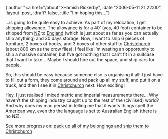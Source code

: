 {:author "<a href=\"/about\">Hamish Rickerby</a>", :date "2006-05-11 21:22:00", :layout :post, :draft? false, :title "I'm hoping this..."}

<div><div><p>...is going to be quite easy to achieve.  As part of my relocation, I get shipping allowance.  The allowance is for a 40&#8217; (yes, 40 foot) container to be shipped from <a href="http://www.43places.com/places/view/102998">NZ</a> to <a href="http://www.43places.com/places/view/181680">England</a> (which is just about as far as you can actually ship anything) and 30 days storage.  Now, I want to ship 6 pieces of furniture, 2 boxes of books, and 3 boxes of other stuff to <a href="http://www.43places.com/places/view/193970">Christchurch</a> (about 800 km as the crow flies).  I feel like I&#8217;m wasting an opportunity to ship a massive container, but I&#8217;ve got nothing that I can&#8217;t fit in a suitcase that I want to take&#8230;  Maybe I should hire out the space, and ship cars for people.</p>	<p>So, this should be easy because someone else is organising it all!  I just have to fill out a form, they come around and pack up all my stuff, and put it on a truck, and then I see it in <a href="http://www.43places.com/places/view/193970">Christchurch</a> next.  How exciting!</p>	<p>Hey, I just realised I mixed metric and imperial measurements there&#8230;  Why haven&#8217;t the shipping industry caught up to the rest of the (civilised) world?  And why does my mac persist in telling me that it wants things spelt the American way, even tho the language is set to Australian English (there is no NZ).</p></div><div>See more progress on: <a href="http://www.43things.com/people/progress/rickerbh?on=3036077">pack up all of my belongings and ship them to Christchurch</a></div></div>
